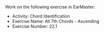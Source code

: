 Work on the following exercise in EarMaster:
- Activity: Chord Identification
- Exercise Name: All 7th Chords - Ascending
- Exercise Number: 22.1

